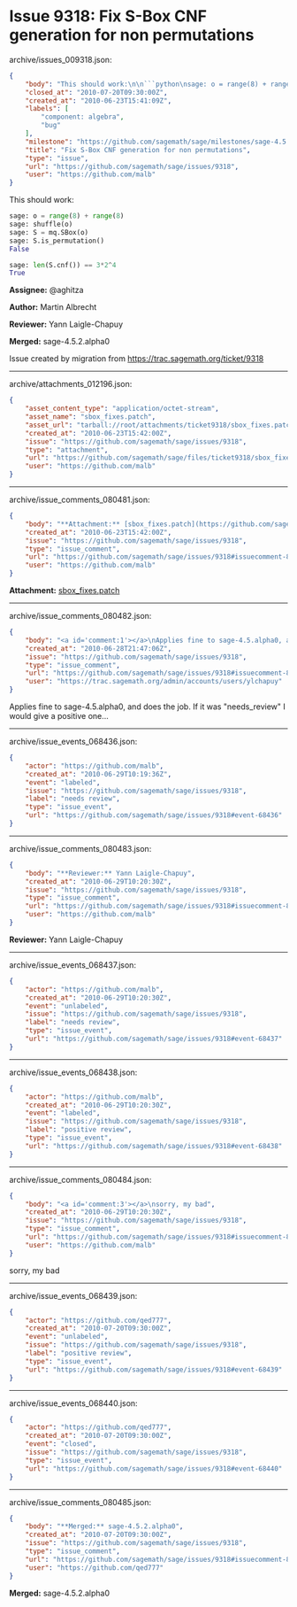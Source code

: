 # Issue 9318: Fix S-Box CNF generation for non permutations

archive/issues_009318.json:
```json
{
    "body": "This should work:\n\n```python\nsage: o = range(8) + range(8)\nsage: shuffle(o)\nsage: S = mq.SBox(o)\nsage: S.is_permutation()\nFalse\n\nsage: len(S.cnf()) == 3*2^4\nTrue\n```\n\n\n**Assignee:** @aghitza\n\n**Author:** Martin Albrecht\n\n**Reviewer:** Yann Laigle-Chapuy\n\n**Merged:** sage-4.5.2.alpha0\n\nIssue created by migration from https://trac.sagemath.org/ticket/9318\n\n",
    "closed_at": "2010-07-20T09:30:00Z",
    "created_at": "2010-06-23T15:41:09Z",
    "labels": [
        "component: algebra",
        "bug"
    ],
    "milestone": "https://github.com/sagemath/sage/milestones/sage-4.5.2",
    "title": "Fix S-Box CNF generation for non permutations",
    "type": "issue",
    "url": "https://github.com/sagemath/sage/issues/9318",
    "user": "https://github.com/malb"
}
```
This should work:

```python
sage: o = range(8) + range(8)
sage: shuffle(o)
sage: S = mq.SBox(o)
sage: S.is_permutation()
False

sage: len(S.cnf()) == 3*2^4
True
```


**Assignee:** @aghitza

**Author:** Martin Albrecht

**Reviewer:** Yann Laigle-Chapuy

**Merged:** sage-4.5.2.alpha0

Issue created by migration from https://trac.sagemath.org/ticket/9318





---

archive/attachments_012196.json:
```json
{
    "asset_content_type": "application/octet-stream",
    "asset_name": "sbox_fixes.patch",
    "asset_url": "tarball://root/attachments/ticket9318/sbox_fixes.patch",
    "created_at": "2010-06-23T15:42:00Z",
    "issue": "https://github.com/sagemath/sage/issues/9318",
    "type": "attachment",
    "url": "https://github.com/sagemath/sage/files/ticket9318/sbox_fixes.patch",
    "user": "https://github.com/malb"
}
```



---

archive/issue_comments_080481.json:
```json
{
    "body": "**Attachment:** [sbox_fixes.patch](https://github.com/sagemath/sage/files/ticket9318/sbox_fixes.patch)",
    "created_at": "2010-06-23T15:42:00Z",
    "issue": "https://github.com/sagemath/sage/issues/9318",
    "type": "issue_comment",
    "url": "https://github.com/sagemath/sage/issues/9318#issuecomment-80481",
    "user": "https://github.com/malb"
}
```

**Attachment:** [sbox_fixes.patch](https://github.com/sagemath/sage/files/ticket9318/sbox_fixes.patch)



---

archive/issue_comments_080482.json:
```json
{
    "body": "<a id='comment:1'></a>\nApplies fine to sage-4.5.alpha0, and does the job. If it was \"needs_review\" I would give a positive one...",
    "created_at": "2010-06-28T21:47:06Z",
    "issue": "https://github.com/sagemath/sage/issues/9318",
    "type": "issue_comment",
    "url": "https://github.com/sagemath/sage/issues/9318#issuecomment-80482",
    "user": "https://trac.sagemath.org/admin/accounts/users/ylchapuy"
}
```

<a id='comment:1'></a>
Applies fine to sage-4.5.alpha0, and does the job. If it was "needs_review" I would give a positive one...



---

archive/issue_events_068436.json:
```json
{
    "actor": "https://github.com/malb",
    "created_at": "2010-06-29T10:19:36Z",
    "event": "labeled",
    "issue": "https://github.com/sagemath/sage/issues/9318",
    "label": "needs review",
    "type": "issue_event",
    "url": "https://github.com/sagemath/sage/issues/9318#event-68436"
}
```



---

archive/issue_comments_080483.json:
```json
{
    "body": "**Reviewer:** Yann Laigle-Chapuy",
    "created_at": "2010-06-29T10:20:30Z",
    "issue": "https://github.com/sagemath/sage/issues/9318",
    "type": "issue_comment",
    "url": "https://github.com/sagemath/sage/issues/9318#issuecomment-80483",
    "user": "https://github.com/malb"
}
```

**Reviewer:** Yann Laigle-Chapuy



---

archive/issue_events_068437.json:
```json
{
    "actor": "https://github.com/malb",
    "created_at": "2010-06-29T10:20:30Z",
    "event": "unlabeled",
    "issue": "https://github.com/sagemath/sage/issues/9318",
    "label": "needs review",
    "type": "issue_event",
    "url": "https://github.com/sagemath/sage/issues/9318#event-68437"
}
```



---

archive/issue_events_068438.json:
```json
{
    "actor": "https://github.com/malb",
    "created_at": "2010-06-29T10:20:30Z",
    "event": "labeled",
    "issue": "https://github.com/sagemath/sage/issues/9318",
    "label": "positive review",
    "type": "issue_event",
    "url": "https://github.com/sagemath/sage/issues/9318#event-68438"
}
```



---

archive/issue_comments_080484.json:
```json
{
    "body": "<a id='comment:3'></a>\nsorry, my bad",
    "created_at": "2010-06-29T10:20:30Z",
    "issue": "https://github.com/sagemath/sage/issues/9318",
    "type": "issue_comment",
    "url": "https://github.com/sagemath/sage/issues/9318#issuecomment-80484",
    "user": "https://github.com/malb"
}
```

<a id='comment:3'></a>
sorry, my bad



---

archive/issue_events_068439.json:
```json
{
    "actor": "https://github.com/qed777",
    "created_at": "2010-07-20T09:30:00Z",
    "event": "unlabeled",
    "issue": "https://github.com/sagemath/sage/issues/9318",
    "label": "positive review",
    "type": "issue_event",
    "url": "https://github.com/sagemath/sage/issues/9318#event-68439"
}
```



---

archive/issue_events_068440.json:
```json
{
    "actor": "https://github.com/qed777",
    "created_at": "2010-07-20T09:30:00Z",
    "event": "closed",
    "issue": "https://github.com/sagemath/sage/issues/9318",
    "type": "issue_event",
    "url": "https://github.com/sagemath/sage/issues/9318#event-68440"
}
```



---

archive/issue_comments_080485.json:
```json
{
    "body": "**Merged:** sage-4.5.2.alpha0",
    "created_at": "2010-07-20T09:30:00Z",
    "issue": "https://github.com/sagemath/sage/issues/9318",
    "type": "issue_comment",
    "url": "https://github.com/sagemath/sage/issues/9318#issuecomment-80485",
    "user": "https://github.com/qed777"
}
```

**Merged:** sage-4.5.2.alpha0
